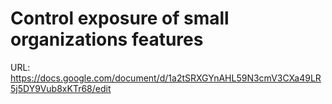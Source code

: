 # Control exposure of small organizations features

URL: https://docs.google.com/document/d/1a2tSRXGYnAHL59N3cmV3CXa49LR5j5DY9Vub8xKTr68/edit

